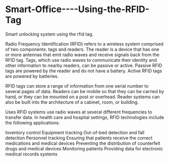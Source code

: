 # Smart-Office----Using-the-RFID-Tag
Smart unlocking system using the rfid tag.

Radio Frequency Identification (RFID) refers to a wireless system comprised of two components: tags and readers. The reader is a device that has one or more antennas that emit radio waves and receive signals back from the RFID tag. Tags, which use radio waves to communicate their identity and other information to nearby readers, can be passive or active. Passive RFID tags are powered by the reader and do not have a battery. Active RFID tags are powered by batteries.

RFID tags can store a range of information from one serial number to several pages of data. Readers can be mobile so that they can be carried by hand, or they can be mounted on a post or overhead. Reader systems can also be built into the architecture of a cabinet, room, or building.

Uses
RFID systems use radio waves at several different frequencies to transfer data. In health care and hospital settings, RFID technologies include the following applications:

Inventory control
Equipment tracking
Out-of-bed detection and fall detection
Personnel tracking
Ensuring that patients receive the correct medications and medical devices
Preventing the distribution of counterfeit drugs and medical devices
Monitoring patients
Providing data for electronic medical records systems
